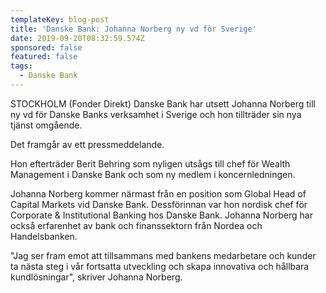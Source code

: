 ```yaml
---
templateKey: blog-post
title: 'Danske Bank: Johanna Norberg ny vd för Sverige'
date: 2019-09-20T08:32:59.574Z
sponsored: false
featured: false
tags:
  - Danske Bank
---
```

STOCKHOLM (Fonder Direkt) Danske Bank har utsett Johanna Norberg till ny vd för Danske Banks verksamhet i Sverige och hon tillträder sin nya tjänst omgående.



Det framgår av ett pressmeddelande.



Hon efterträder Berit Behring som nyligen utsågs till chef för Wealth Management i Danske Bank och som ny medlem i koncernledningen.



Johanna Norberg kommer närmast från en position som Global Head of Capital Markets vid Danske Bank. Dessförinnan var hon nordisk chef för Corporate & Institutional Banking hos Danske Bank. Johanna Norberg har också erfarenhet av bank och finanssektorn från Nordea och Handelsbanken.



"Jag ser fram emot att tillsammans med bankens medarbetare och kunder ta nästa steg i vår fortsatta utveckling och skapa innovativa och hållbara kundlösningar", skriver Johanna Norberg.
